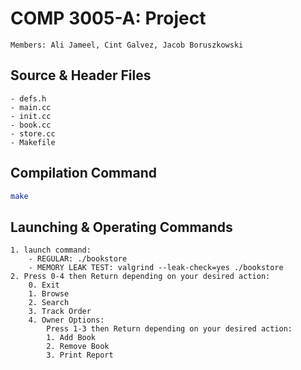 # COMP 3005-A: Project
```JS
Members: Ali Jameel, Cint Galvez, Jacob Boruszkowski
```

## Source & Header Files
```JS
- defs.h
- main.cc
- init.cc
- book.cc
- store.cc
- Makefile
```

## Compilation Command
```sh
make
```

## Launching & Operating Commands
```JS
1. launch command:  
	- REGULAR: ./bookstore
	- MEMORY LEAK TEST: valgrind --leak-check=yes ./bookstore
2. Press 0-4 then Return depending on your desired action:
    0. Exit
    1. Browse
    2. Search
    3. Track Order
    4. Owner Options: 
        Press 1-3 then Return depending on your desired action:
        1. Add Book
        2. Remove Book
        3. Print Report
```
